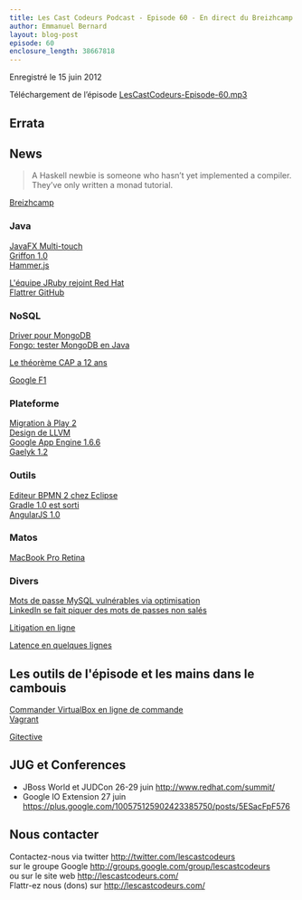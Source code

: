 ```yaml
---
title: Les Cast Codeurs Podcast - Episode 60 - En direct du Breizhcamp
author: Emmanuel Bernard
layout: blog-post
episode: 60
enclosure_length: 38667818
---
```

Enregistré le 15 juin 2012

Téléchargement de l’épisode [LesCastCodeurs-Episode-60.mp3](http://traffic.libsyn.com/lescastcodeurs/LesCastCodeurs-Episode-60.mp3)

## Errata

## News

> A Haskell newbie is someone who hasn’t yet implemented a compiler. They’ve only written a monad tutorial.

[Breizhcamp](http://www.breizhcamp.org/)

### Java

[JavaFX Multi-touch](http://mail.openjdk.java.net/pipermail/openjfx-dev/2012-May/002010.html)  
[Griffon 1.0](http://bit.ly/Njrbks)  
[Hammer.js](http://eightmedia.github.com/hammer.js/)  

[L'équipe JRuby rejoint Red Hat](http://www.rubyinside.com/jruby-redhat-5856.html)  
[Flattrer GitHub](http://blog.flattr.net/2012/02/winter-update-github-tweets-extensions/)

### NoSQL

[Driver pour MongoDB](http://jongo.org/)  
[Fongo: tester MongoDB en Java](https://github.com/foursquare/fongo)  

[Le théorème CAP a 12 ans](http://www.infoq.com/articles/cap-twelve-years-later-how-the-rules-have-changed)  

[Google F1](http://research.google.com/pubs/pub38125.html)  

### Plateforme

[Migration à Play 2](http://raibledesigns.com/rd/entry/upgrading_to_play_2_anorm)  
[Design de LLVM](http://www.drdobbs.com/architecture-and-design/240001128)  
[Google App Engine 1.6.6](http://googleappengine.blogspot.fr/2012/05/166-sdk-released.html)  
[Gaelyk 1.2](http://gaelyk.appspot.com/download)  

### Outils

[Editeur BPMN 2 chez Eclipse](http://kverlaen.blogspot.ca/2012/06/new-bpmn2-eclipse-plugin.html)  
[Gradle 1.0 est sorti](http://forums.gradle.org/gradle/topics/gradle_1_0_released)  
[AngularJS 1.0](http://googledevelopers.blogspot.fr/2012/06/better-web-templating-with-angularjs-10.html)  

### Matos

[MacBook Pro Retina](http://www.apple.com/fr/macbook-pro/)

### Divers

[Mots de passe MySQL vulnérables via optimisation](https://community.rapid7.com/community/metasploit/blog/2012/06/11/cve-2012-2122-a-tragically-comedic-security-flaw-in-mysql)  
[LinkedIn se fait piquer des mots de passes non salés](http://reut.rs/KhE1tn)

[Litigation en ligne](http://www.judge.me/)  

[Latence en quelques lignes](https://gist.github.com/2841832)  

## Les outils de l'épisode et les mains dans le cambouis

[Commander VirtualBox en ligne de commande](http://emmanuelbernard.com/blog/2012/06/05/how-to-control-virtualbox-instancesfrom-the-command-line/)  
[Vagrant](http://vagrantup.com/)  

[Gitective](https://github.com/kevinsawicki/gitective)

## JUG et Conferences

- JBoss World et JUDCon 26-29 juin <http://www.redhat.com/summit/>
- Google IO Extension 27 juin <https://plus.google.com/100575125902423385750/posts/5ESacFpF576>

## Nous contacter

Contactez-nous via twitter <http://twitter.com/lescastcodeurs>  
sur le groupe Google <http://groups.google.com/group/lescastcodeurs>  
ou sur le site web <http://lescastcodeurs.com/>  
Flattr-ez nous (dons) sur <http://lescastcodeurs.com/>